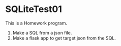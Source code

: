 # SQLiteTest01
This is a Homework program.

1. Make a SQL from a json file.
2. Make a flask app to get target json from the SQL.